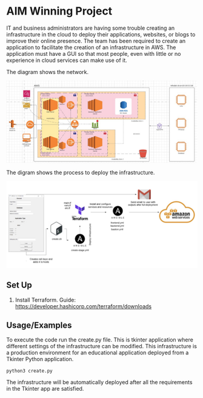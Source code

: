 
# AIM Winning Project

IT and business administrators are having some trouble creating an infrastructure in the cloud to deploy their applications, websites, or blogs to improve their online presence. The team has been required to create an application to facilitate the creation of an infrastructure in AWS. The application must have a GUI so that most people, even with little or no experience in cloud services can make use of it. 

The diagram shows the network.

![alt text](https://github.com/j-ads/AIM-Project/blob/main/case.jpg?raw=true)

The digram shows the process to deploy the infrastructure.

![alt text](https://github.com/j-ads/AIM-Project/blob/main/processd.JPG?raw=true)

## Set Up

1.	Install Terraform. Guide: https://developer.hashicorp.com/terraform/downloads







## Usage/Examples

To execute the code run the create.py file. This is tkinter application where different settings of the infrastructure can be modified. This infrastructure is a production environment for an educational application deployed from a Tkinter Python application.

```linux
python3 create.py
```

The infrastructure will be automatically deployed after all the requirements in the Tkinter app are satisfied.
